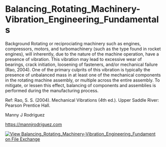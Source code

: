 # Balancing_Rotating_Machinery-Vibration_Engineering_Fundamentals

Background
Rotating or reciprociating machinery such as engines, compressors, motors, and turbomachinery (such as the type found in rocket engines), will inherently, due to the nature of the machine operation, have a presence of vibration. This vibration may lead to excessive wear of bearings, crack initiation, loosening of fasteners, and/or mechanical failure (Rao, 2004).
One of the primary culprits of this vibration is typically the presence of unbalanced mass in at least one of the mechanical components in the rotating machine assembly, or multiple across the entire assembly. To mitigate, or lessen this effect, balancing of components and assemblies is performed during the manufacturing process.

Ref: Rao, S. S. (2004). Mechanical Vibrations (4th ed.). Upper Saddle River: Pearson Prentice Hall.

Manny J Rodriguez

https://mannjrodriguez.com

[![View Balancing_Rotating_Machinery-Vibration_Engineering_Fundament on File Exchange](https://www.mathworks.com/matlabcentral/images/matlab-file-exchange.svg)](https://www.mathworks.com/matlabcentral/fileexchange/182075-balancing_rotating_machinery-vibration_engineering_fundament)
